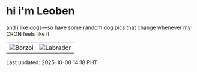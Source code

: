 # hi i'm Leoben

and i like dogs—so have some random dog pics that change whenever my CRON feels like it

|  |  |
|--------|----------|
| ![Borzoi](https://random-dog-vercel.vercel.app/api/random-borzoi?v=1759904297) | ![Labrador](https://random-dog-vercel.vercel.app/api/random-labrador?v=1759904297) |

Last updated: 2025-10-08 14:18 PHT

